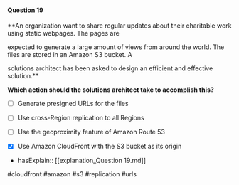 #### Question  19


**An organization want to share regular updates about their charitable work using static webpages. The pages are

expected to generate a large amount of views from around the world. The files are stored in an Amazon S3 bucket. A

solutions architect has been asked to design an efficient and effective solution.**


**Which action should the solutions architect take to accomplish this?**


- [ ] Generate presigned URLs for the files


- [ ] Use cross-Region replication to all Regions


- [ ] Use the geoproximity feature of Amazon Route 53


- [x] Use Amazon CloudFront with the S3 bucket as its origin



- hasExplain:: [[explanation_Question  19.md]]

#cloudfront #amazon #s3 #replication #urls 